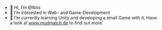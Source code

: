 - 👋 Hi, I’m @Iblis
- 👀 I’m interested in Web- and Game-Development
- 🌱 I’m currently learning Unity and developing a small Game with it. Have a look at www.mudmatch.de to find out more.


<!---
Iblis/Iblis is a ✨ special ✨ repository because its `README.md` (this file) appears on your GitHub profile.
You can click the Preview link to take a look at your changes.
--->
